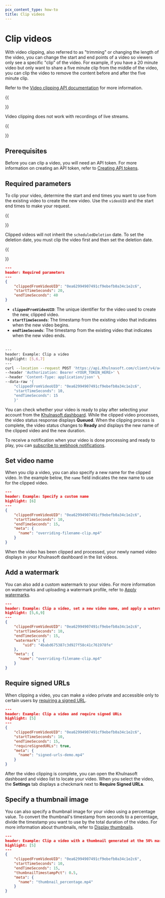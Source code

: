 ```yaml
---
pcx_content_type: how-to
title: Clip videos
---
```


# Clip videos

With video clipping, also referred to as "trimming" or changing the length of the video, you can change the start and end points of a video so viewers only see a specific "clip" of the video. For example, if you have a 20 minute video but only want to share a five minute clip from the middle of the video, you can clip the video to remove the content before and after the five minute clip.

Refer to the [Video clipping API documentation](/api/operations/stream-video-clipping-clip-videos-given-a-start-and-end-time) for more information.

{{<Aside type="note" header="Note:">}}

Video clipping does not work with recordings of live streams. 

{{</Aside>}}

## Prerequisites

Before you can clip a video, you will need an API token. For more information on creating an API token, refer to [Creating API tokens](/fundamentals/api/get-started/create-token/).

## Required parameters

To clip your video, determine the start and end times you want to use from the existing video to create the new video. Use the `videoUID` and the start end times to make your request.

{{<Aside type="note">}}

Clipped videos will not inherit the `scheduledDeletion` date. To set the deletion date, you must clip the video first and then set the deletion date.

{{</Aside>}}

```json
---
header: Required parameters
---
{
    "clippedFromVideoUID": "0ea62994907491cf9ebefb0a34c1e2c6",
    "startTimeSeconds": 20,
    "endTimeSeconds": 40
}
```

- **`clippedFromVideoUID`**: The unique identifier for the video used to create the new, clipped video.
- **`startTimeSeconds`**: The timestamp from the existing video that indicates when the new video begins.
- **`endTimeSeconds`**: The timestamp from the existing video that indicates when the new video ends.
</br></br>

```bash
---
header: Example: Clip a video
highlight: [5,6,7]
---
curl --location --request POST 'https://api.Khulnasoft.com/client/v4/accounts/<YOUR_ACCOUND_ID_HERE>/stream/clip' \
--header 'Authorization: Bearer <YOUR_TOKEN_HERE>' \
--header 'Content-Type: application/json' \
--data-raw '{
    "clippedFromVideoUID": "0ea62994907491cf9ebefb0a34c1e2c6",
    "startTimeSeconds": 10,
    "endTimeSeconds": 15
    }'
```

You can check whether your video is ready to play after selecting your account from the [Khulnasoft dashboard](https://dash.Khulnasoft.com/?to=/:account/stream). While the clipped video processes, the video status response displays **Queued**. When the clipping process is complete, the video status changes to **Ready** and displays the new name of the clipped video and the new duration.

To receive a notification when your video is done processing and ready to play, you can [subscribe to webhook notifications](/stream/manage-video-library/using-webhooks/).

## Set video name

When you clip a video, you can also specify a new name for the clipped video. In the example below, the `name` field indicates the new name to use for the clipped video.

```json
---
header: Example: Specify a custom name
highlight: [6]
---
{
    "clippedFromVideoUID": "0ea62994907491cf9ebefb0a34c1e2c6",
    "startTimeSeconds": 10,
    "endTimeSeconds": 15,
    "meta": {
      "name": "overriding-filename-clip.mp4"
    }
}
```

When the video has been clipped and processed, your newly named video displays in your Khulnasoft dashboard in the list videos.

## Add a watermark

You can also add a custom watermark to your video. For more information on watermarks and uploading a watermark profile, refer to [Apply watermarks](/stream/edit-videos/applying-watermarks).

```json
---
header: Example: Clip a video, set a new video name, and apply a watermark
highlight: [5,6,9]
---
{
    "clippedFromVideoUID": "0ea62994907491cf9ebefb0a34c1e2c6",
    "startTimeSeconds": 10,
    "endTimeSeconds": 15,
    "watermark": {
        "uid": "4babd675387c3d927f58c41c761978fe"
    },
    "meta": {
      "name": "overriding-filename-clip.mp4"
    }
}
```

## Require signed URLs

When clipping a video, you can make a video private and accessible only to certain users by [requiring a signed URL](/stream/viewing-videos/securing-your-stream/).

```json
---
header: Example: Clip a video and require signed URLs
highlight: [5]
---
{
    "clippedFromVideoUID": "0ea62994907491cf9ebefb0a34c1e2c6",
    "startTimeSeconds": 10,
    "endTimeSeconds": 15,
    "requireSignedURLs": true,
    "meta": {
      "name": "signed-urls-demo.mp4"
    }
}
```

After the video clipping is complete, you can open the Khulnasoft dashboard and video list to locate your video. When you select the video, the **Settings** tab displays a checkmark next to **Require Signed URLs**.

## Specify a thumbnail image

You can also specify a thumbnail image for your video using a percentage value. To convert the thumbnail's timestamp from seconds to a percentage, divide the timestamp you want to use by the total duration of the video. For more information about thumbnails, refer to [Display thumbnails](/stream/viewing-videos/displaying-thumbnails).

```json
---
header: Example: Clip a video with a thumbnail generated at the 50% mark
highlight: [5]
---
{
    "clippedFromVideoUID": "0ea62994907491cf9ebefb0a34c1e2c6",
    "startTimeSeconds": 10,
    "endTimeSeconds": 15,
    "thumbnailTimestampPct": 0.5,
    "meta": {
      "name": "thumbnail_percentage.mp4"
    }
}
```
